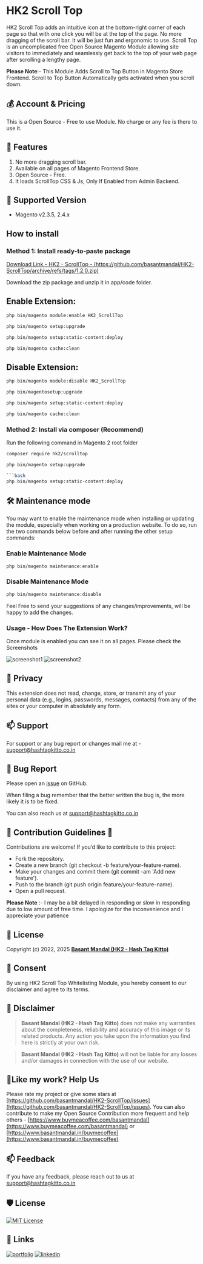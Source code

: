 # HK2 Scroll Top

HK2 Scroll Top adds an intuitive icon at the bottom-right corner of each page so that with one click you will be at the top of the page. No more dragging of the scroll bar. It will be just fun and ergonomic to use. Scroll Top is an uncomplicated free Open Source Magento Module allowing site visitors to immediately and seamlessly get back to the top of your web page after scrolling a lengthy page.

**Please Note**:- This Module Adds Scroll to Top Button in Magento Store Frontend. Scroll to Top Button Automatically gets activated when you scroll down.

## 💰 Account & Pricing

This is a Open Source - Free to use Module. No charge or any fee is there to use it.

## 🧐 Features

1. No more dragging scroll bar.
2. Available on all pages of Magento Frontend Store.
3. Open Source - Free.
4. It loads ScrollTop CSS & Js, Only If Enabled from Admin Backend.

## 🚀 Supported Version

- Magento v2.3.5, 2.4.x

## How to install

### Method 1: Install ready-to-paste package

[Download Link - HK2 - ScrollTop - (https://github.com/basantmandal/HK2-ScrollTop/archive/refs/tags/1.2.0.zip)](https://github.com/basantmandal/HK2-ScrollTop/archive/refs/tags/1.2.0.zip)

Download the zip package and unzip it in app/code folder.

## Enable Extension:

```bash
php bin/magento module:enable HK2_ScrollTop
```

```bash
php bin/magento setup:upgrade
```

```bash
php bin/magento setup:static-content:deploy
```

```bash
php bin/magento cache:clean
```

## Disable Extension:

```bash
php bin/magento module:disable HK2_ScrollTop
```

```bash
php bin/magentosetup:upgrade
```

```bash
php bin/magento setup:static-content:deploy
```

```bash
php bin/magento cache:clean
```

### Method 2: Install via composer (Recommend)

Run the following command in Magento 2 root folder

```bash
composer require hk2/scrolltop
```

````bash
php bin/magento setup:upgrade

```bash
php bin/magento setup:static-content:deploy
````

## 🛠️ Maintenance mode

You may want to enable the maintenance mode when installing or updating the module, especially when working on a production website. To do so, run the two commands below before and after running the other setup commands:

### Enable Maintenance Mode

```bash
php bin/magento maintenance:enable
```

### Disable Maintenance Mode

```bash
php bin/magento maintenance:disable
```

Feel Free to send your suggestions of any changes/improvements, will be happy to add the changes.

### Usage - How Does The Extension Work?

Once module is enabled you can see it on all pages. Please check the Screenshots

![screenshot1](docs/images/Screenshot_01.png)
![screenshot2](docs/images/Screenshot_02.png)

## 🤫 Privacy

This extension does not read, change, store, or transmit any of your personal data (e.g., logins, passwords, messages, contacts) from any of the sites or your computer in absolutely any form.

## 📫 Support

For support or any bug report or changes mail me at - <support@hashtagkitto.co.in>

## 🐞 Bug Report

Please open an [issue](https://github.com/basantmandal/HK2-ScrollTop/issues) on GitHub.

When filing a bug remember that the better written the bug is, the more likely it is to be fixed.

You can also reach us at <support@hashtagkitto.co.in>

## 🍰 Contribution Guidelines 💖

Contributions are welcome! If you’d like to contribute to this project:

- Fork the repository.
- Create a new branch (git checkout -b feature/your-feature-name).
- Make your changes and commit them (git commit -am 'Add new feature').
- Push to the branch (git push origin feature/your-feature-name).
- Open a pull request.

**Please Note** :- I may be a bit delayed in responding or slow in responding due to low amount of free time. I apologize for the inconvenience and I appreciate your patience

## 📜 License

Copyright (c) 2022, 2025 [**Basant Mandal (HK2 - Hash Tag Kitto)**](https://www.basantmandal.in/)

## 🤝 Consent

By using HK2 Scroll Top Whitelisting Module, you hereby consent to our disclaimer and agree to its terms.

## 📢 Disclaimer

> **Basant Mandal (HK2 - Hash Tag Kitto)** does not make any warranties about the completeness, reliability and accuracy of this image or its related products. Any action you take upon the information you find here is strictly at your own risk.

> **Basant Mandal (HK2 - Hash Tag Kitto)** will not be liable for any losses and/or damages in connection with the use of our website.

## 💖Like my work? Help Us

Please rate my project or give some stars at [https://github.com/basantmandal/HK2-ScrollTop/issues](https://github.com/basantmandal/HK2-ScrollTop/issues). You can also contribute to make my Open Source Contribution more frequent and help others - [https://www.buymeacoffee.com/basantmandal](https://www.buymeacoffee.com/basantmandal) or [https://www.basantmandal.in/buymecoffee](https://www.basantmandal.in/buymecoffee)

## 📫 Feedback

If you have any feedback, please reach out to us at <support@hashtagkitto.co.in>

## 🛡️ License

[![MIT License](https://img.shields.io/badge/License-GPL%20v3-yellow.svg)](https://github.com/basantmandal/HK2-ScrollTop/blob/main/LICENSE.txt)

## 🔗 Links

[![portfolio](https://img.shields.io/badge/my_portfolio-000?style=for-the-badge&logo=ko-fi&logoColor=white)](https://www.basantmandal.in/)
[![linkedin](https://img.shields.io/badge/linkedin-0A66C2?style=for-the-badge&logo=linkedin&logoColor=white)](https://www.linkedin.com/in/basantmandal/)
